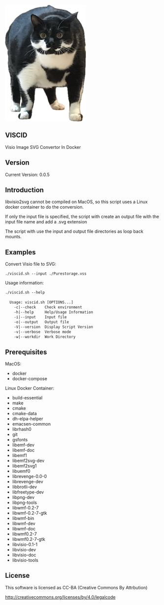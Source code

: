 ![Viscid cat](https://raw.githubusercontent.com/lateralblast/viscid/master/viscid.png)

VISCID
------

Visio Image SVG Convertor In Docker

Version
-------

Current Version: 0.0.5

Introduction
------------

libvisio2svg cannot be compiled on MacOS, so this script uses a Linux docker container
to do the conversion.

If only the input file is specified, the script with create an output file with the input file name and add a .svg extension

The script with use the input and output file directories as loop back mounts.

Examples
--------

Convert Visio file to SVG:

```
./viscid.sh --input ./Purestorage.vss
```

Usage information:

```
./viscid.sh --help

  Usage: viscid.sh [OPTIONS...]
    -c|--check    Check environment
    -h|--help     Help/Usage Information
    -i|--input    Input file
    -o|--output   Output file
    -V|--version  Display Script Version
    -v|--verbose  Verbose mode
    -w|--workdir  Work Directory
```

Prerequisites
-------------

MacOS:

- docker
- docker-compose

Linux Docker Container:

- build-essential
- make
- cmake
- cmake-data
- dh-elpa-helper
- emacsen-common
- librhash0
- git
- gsfonts
- libemf-dev
- libemf-doc
- libemf1
- libemf2svg-dev
- libemf2svg1
- libuemf0
- librevenge-0.0-0
- librevenge-dev
- libbrotli-dev
- libfreetype-dev
- libpng-dev
- libpng-tools
- libwmf-0.2-7
- libwmf-0.2-7-gtk
- libwmf-bin
- libwmf-dev
- libwmf-doc
- libwmf0.2-7
- libwmf0.2-7-gtk
- libvisio-0.1-1
- libvisio-dev
- libvisio-doc
- libvisio-tools

License
-------

This software is licensed as CC-BA (Creative Commons By Attrbution)

http://creativecommons.org/licenses/by/4.0/legalcode

